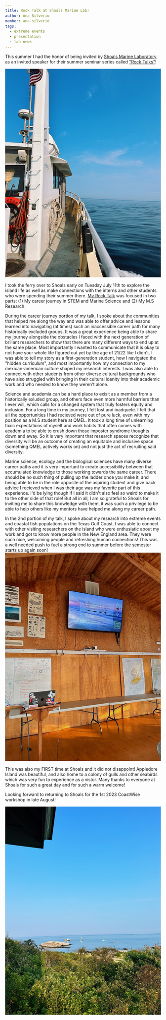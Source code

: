 ```yaml
---
title: Rock Talk at Shoals Marine Lab!
author: Ana Silverio
member: ana-silverio
tags:
  - extreme events
  - presentation
  - lab news
---
```


This summer I had the honor of being invited by [Shoals Marine Laboratory](https://shoalsmarinelaboratory.org/) as an invited speaker for their summer seminar series called ["Rock Talks"](https://www.shoalsmarinelaboratory.org/programs/rock-talk-seminar-series)!


![ferry to shoals](/images/blog_post_images/ferry-shoals.JPG "Ferry from Shoals!")

I took the ferry over to Shoals early on Tuesday July 11th to explore the island life as well as make connections with the interns and other students who were spending their summer there. 
[My Rock Talk](https://www.youtube.com/watch?v=N_ySiSNohQA) was focused in two parts: (1) My career journey in STEM and Marine Science and (2) My M.S Research.

During the career journey portion of my talk, I spoke about the communities that helped me along the way and was able to offer advice and lessons learned into navigating (at times) such an inaccessible career path for many historically excluded groups. 
It was a great experience being able to share my journey alongside the obstacles I faced with the next generation of brillant researchers to show that there are many different ways to end up at the same place. 
Most importantly I wanted to communicate that it is okay to not have your whole life figured out yet by the age of 21/22 like I didn't.
I was able to tell my story as a first-generation student, how I navigated the "hidden curriculum", and most importantly how my connection to my mexican-american culture shaped my research interests. 
I was also able to connect with other students from other diverse cultural backgrounds who have also struggled with bringing in their cultural idenity into their academic work and who needed to know they weren't alone. 

Science and academia can be a hard place to exisit as a member from a historically exluded group, and others face even more harmful barriers than I ever will, which calls for a changed system that truly fosters equity and inclusion.
For a long time in my journey, I felt lost and inadquete. I felt that all the opportunities I had recieved were out of pure luck, even with my position as a M.S student here at QMEL. 
It took a long time of unlearning toxic expectations of myself and work habits that often comes with academia to be able to crush down those imposter syndrome thoughts down and away.
So it is very important that research spaces recognize that diversity will be an outcome of creating an equitable and inclusive space (something QMEL actively works on) and not just the act of recruiting said diversity.

Marine science, ecology and the biological sciences have many diverse career paths and it is very important to create accessibility between that accumulated knowledge to those working towards the same career.
There should be no such thing of pulling up the ladder once you make it, and being able to be in the role opposite of the aspiring student and give back advice I recieved when I was their age was my favorite part of this experience. 
I'd be lying though if I said it didn't also feel so weird to make it to the other side of that role! 
But all in all, I am so grateful to Shoals for inviting me to share this knowledge with them, it was such a privilege to be able to help others like my mentors have helped me along my career path.

In the 2nd portion of my talk, I spoke about my research into extreme events and coastal fish populations on the Texas Gulf Coast.
I was able to connect with other visiting researchers on the island who were enthusiatic about my work and got to know more people in the New England area.
They were such nice, welcoming people and refreshing human connections! 
This was a well needed push to fuel a strong end to summer before the semester starts up again soon!
![presentation](/images/blog_post_images/rock-talk.JPG "Presentation setup")

This was also my FIRST time at Shoals and it did not disappoint! 
Appledore Island was beautiful, and also home to a colony of gulls and other seabirds which was very fun to experience as a vistor. 
Many thanks to everyone at Shoals for such a great day and for such a warm welcome!


Looking forward to returning to Shoals for the 1st 2023 CoastWise workshop in late August! 

![shoals](/images/blog_post_images/shoals-coastline.JPG "Shoals Coastline during the day") 
